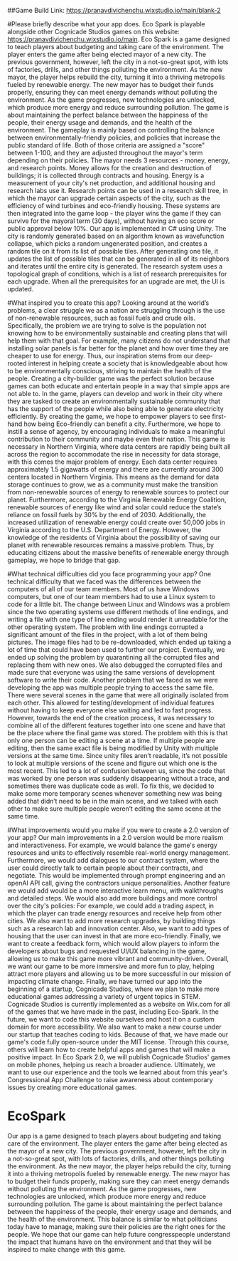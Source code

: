 ##Game Build Link:
https://pranavdivichenchu.wixstudio.io/main/blank-2

#Please briefly describe what your app does.
Eco Spark is playable alongside other Cognicade Studios games on this website: https://pranavdivichenchu.wixstudio.io/main.
Eco Spark is a game designed to teach players about budgeting and taking care of the environment. The player enters the game after being elected mayor of a new city. The previous government, however, left the city in a not-so-great spot, with lots of factories, drills, and other things polluting the environment. As the new mayor, the player helps rebuild the city, turning it into a thriving metropolis fueled by renewable energy. The new mayor has to budget their funds properly, ensuring they can meet energy demands without polluting the environment. As the game progresses, new technologies are unlocked, which produce more energy and reduce surrounding pollution. The game is about maintaining the perfect balance between the happiness of the people, their energy usage and demands, and the health of the environment.
The gameplay is mainly based on controlling the balance between environmentally-friendly policies, and policies that increase the public standard of life. Both of those criteria are assigned a "score" between 1-100, and they are adjusted throughout the mayor's term depending on their policies. The mayor needs 3 resources - money, energy, and research points. Money allows for the creation and destruction of buildings; it is collected through contracts and housing. Energy is a measurement of your city's net production, and additional housing and research labs use it. Research points can be used in a research skill tree, in which the mayor can upgrade certain aspects of the city, such as the efficiency of wind turbines and eco-friendly housing. These systems are then integrated into the game loop - the player wins the game if they can survive for the mayoral term (30 days), without having an eco score or public approval below 10%.
Our app is implemented in C# using Unity. The city is randomly generated based on an algorithm known as wavefunction collapse, which picks a random ungenerated position, and creates a random tile on it from its list of possible tiles. After generating one tile, it updates the list of possible tiles that can be generated in all of its neighbors and iterates until the entire city is generated. The research system uses a topological graph of conditions, which is a list of research prerequisites for each upgrade. When all the prerequisites for an upgrade are met, the UI is updated.

#What inspired you to create this app?
Looking around at the world’s problems, a clear struggle we as a nation are struggling through is the use of non-renewable resources, such as fossil fuels and crude oils. Specifically, the problem we are trying to solve is the population not knowing how to be environmentally sustainable and creating plans that will help them with that goal. For example, many citizens do not understand that installing solar panels is far better for the planet and how over time they are cheaper to use for energy. Thus, our inspiration stems from our deep-rooted interest in helping create a society that is knowledgeable about how to be environmentally conscious, striving to maintain the health of the people. 
Creating a city-builder game was the perfect solution because games can both educate and entertain people in a way that simple apps are not able to. In the game, players can develop and work in their city where they are tasked to create an environmentally sustainable community that has the support of the people while also being able to generate electricity efficiently. By creating the game, we hope to empower players to see first-hand how being Eco-friendly can benefit a city. Furthermore, we hope to instill a sense of agency, by encouraging individuals to make a meaningful contribution to their community and maybe even their nation. 
This game is necessary in Northern Virginia, where data centers are rapidly being built all across the region to accommodate the rise in necessity for data storage, with this comes the major problem of energy. Each data center requires approximately 1.5 gigawatts of energy and there are currently around 300 centers located in Northern Virginia. This means as the demand for data storage continues to grow, we as a community must make the transition from non-renewable sources of energy to renewable sources to protect our planet. 
Furthermore, according to the Virginia Renewable Energy Coalition, renewable sources of energy like wind and solar could reduce the state’s reliance on fossil fuels by 30% by the end of 2030. Additionally, the increased utilization of renewable energy could create over 50,000 jobs in Virginia according to the U.S. Department of Energy. However, the knowledge of the residents of Virginia about the possibility of saving our planet with renewable resources remains a massive problem. Thus, by educating citizens about the massive benefits of renewable energy through gameplay, we hope to bridge that gap. 

#What technical difficulties did you face programming your app?
One technical difficulty that we faced was the differences between the computers of all of our team members. Most of us have Windows computers, but one of our team members had to use a Linux system to code for a little bit. The change between Linux and Windows was a problem since the two operating systems use different methods of line endings, and writing a file with one type of line ending would render it unreadable for the other operating system. The problem with line endings corrupted a significant amount of the files in the project, with a lot of them being pictures. The image files had to be re-downloaded, which ended up taking a lot of time that could have been used to further our project. Eventually, we ended up solving the problem by quarantining all the corrupted files and replacing them with new ones. We also debugged the corrupted files and made sure that everyone was using the same versions of development software to write their code.
Another problem that we faced as we were developing the app was multiple people trying to access the same file. There were several scenes in the game that were all originally isolated from each other. This allowed for testing/development of individual features without having to keep everyone else waiting and led to fast progress. However, towards the end of the creation process, it was necessary to combine all of the different features together into one scene and have that be the place where the final game was stored. The problem with this is that only one person can be editing a scene at a time. If multiple people are editing, then the same exact file is being modified by Unity with multiple versions at the same time. Since unity files aren’t readable, it’s not possible to look at multiple versions of the scene and figure out which one is the most recent. This led to a lot of confusion between us, since the code that was worked by one person was suddenly disappearing without a trace, and sometimes there was duplicate code as well. To fix this, we decided to make some more temporary scenes whenever something new was being added that didn’t need to be in the main scene, and we talked with each other to make sure multiple people weren’t editing the same scene at the same time.

#What improvements would you make if you were to create a 2.0 version of your app?
Our main improvements in a 2.0 version would be more realism and interactiveness. For example, we would balance the game's energy resources and units to effectively resemble real-world energy management. Furthermore, we would add dialogues to our contract system, where the user could directly talk to certain people about their contracts, and negotiate. This would be implemented through prompt engineering and an openAI API call, giving the contractors unique personalities. Another feature we would add would be a more interactive learn menu, with walkthroughs and detailed steps.
We would also add more buildings and more control over the city's policies: For example, we could add a trading aspect, in which the player can trade energy resources and receive help from other cities. We also want to add more research upgrades, by building things such as a research lab and innovation center. Also, we want to add types of housing that the user can invest in that are more eco-friendly. Finally, we want to create a feedback form, which would allow players to inform the developers about bugs and requested UI/UX balancing in the game, allowing us to make this game more vibrant and community-driven.
Overall, we want our game to be more immersive and more fun to play, helping attract more players and allowing us to be more successful in our mission of impacting climate change.
Finally, we have turned our app into the beginning of a startup, Cognicade Studios, where we plan to make more educational games addressing a variety of urgent topics in STEM. Cognicade Studios is currently implemented as a website on Wix.com for all of the games that we have made in the past, including Eco-Spark. In the future, we want to code this website ourselves and host it on a custom domain for more accessibility. We also want to make a new course under our startup that teaches coding to kids. Because of that, we have made our game's code fully open-source under the MIT license. Through this course, others will learn how to create helpful apps and games that will make a positive impact. In Eco Spark 2.0, we will publish Cognicade Studios' games on mobile phones, helping us reach a broader audience. Ultimately, we want to use our experience and the tools we learned about from this year's Congressional App Challenge to raise awareness about contemporary issues by creating more educational games.
# EcoSpark

Our app is a game designed to teach players about budgeting and taking care of the environment. The player enters the game after being elected as the mayor of a new city. The previous government, however, left the city in a not-so-great spot, with lots of factories, drills, and other things polluting the environment. As the new mayor, the player helps rebuild the city, turning it into a thriving metropolis fueled by renewable energy. The new mayor has to budget their funds properly, making sure they can meet energy demands without polluting the environment. As the game progresses, new technologies are unlocked, which produce more energy and reduce surrounding pollution. The game is about maintaining the perfect balance between the happiness of the people, their energy usage and demands, and the health of the environment. This balance is similar to what politicians today have to manage, making sure their policies are the right ones for the people. We hope that our game can help future congresspeople understand the impact that humans have on the environment and that they will be inspired to make change with this game.
